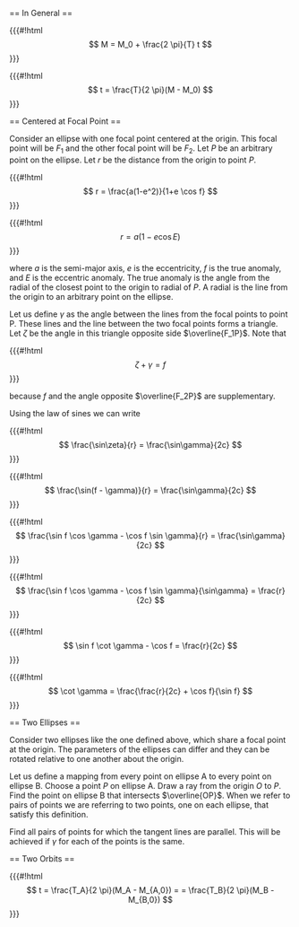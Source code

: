 == In General ==

{{{#!html
$$
M = M_0 + \frac{2 \pi}{T} t
$$
}}}

{{{#!html
$$
t = \frac{T}{2 \pi}(M - M_0)
$$
}}}

== Centered at Focal Point ==

Consider an ellipse with one focal point centered at the origin.
This focal point will be $F_1$ and the other focal point will be $F_2$.
Let $P$ be an arbitrary point on the ellipse.
Let $r$ be the distance from the origin to point $P$.

{{{#!html
$$
r = \frac{a(1-e^2)}{1+e \cos f}
$$
}}}

{{{#!html
$$
r = a(1 - e \cos E)
$$
}}}

where $a$ is the semi-major axis, $e$ is the eccentricity, $f$ is the true anomaly, and $E$ is the eccentric anomaly.
The true anomaly is the angle from the radial of the closest point to the origin to radial of $P$.
A radial is the line from the origin to an arbitrary point on the ellipse.

Let us define $\gamma$ as the angle between the lines from the focal points to point P.
These lines and the line between the two focal points forms a triangle.
Let $\zeta$ be the angle in this triangle opposite side $\overline{F_1P}$.
Note that

{{{#!html
$$
\zeta + \gamma = f
$$
}}}

because $f$ and the angle opposite $\overline{F_2P}$ are supplementary.

Using the law of sines we can write

{{{#!html
$$
\frac{\sin\zeta}{r} = \frac{\sin\gamma}{2c}
$$
}}}

{{{#!html
$$
\frac{\sin(f - \gamma)}{r} = \frac{\sin\gamma}{2c}
$$
}}}

{{{#!html
$$
\frac{\sin f \cos \gamma - \cos f \sin \gamma}{r} = \frac{\sin\gamma}{2c}
$$
}}}

{{{#!html
$$
\frac{\sin f \cos \gamma - \cos f \sin \gamma}{\sin\gamma} = \frac{r}{2c}
$$
}}}

{{{#!html
$$
\sin f \cot \gamma - \cos f = \frac{r}{2c}
$$
}}}


{{{#!html
$$
\cot \gamma = \frac{\frac{r}{2c} + \cos f}{\sin f}
$$
}}}


== Two Ellipses ==

Consider two ellipses like the one defined above, which share a focal point at the origin.
The parameters of the ellipses can differ and they can be rotated relative to one another about the origin.

Let us define a mapping from every point on ellipse A to every point on ellipse B.
Choose a point $P$ on ellipse A. Draw a ray from the origin $O$ to $P$.
Find the point on ellipse B that intersects $\overline{OP}$.
When we refer to pairs of points we are referring to two points, one on each ellipse, that satisfy this definition.

Find all pairs of points for which the tangent lines are parallel.
This will be achieved if $\gamma$ for each of the points is the same.

== Two Orbits ==

{{{#!html
$$
t = \frac{T_A}{2 \pi}(M_A - M_{A,0}) = = \frac{T_B}{2 \pi}(M_B - M_{B,0})
$$
}}}
